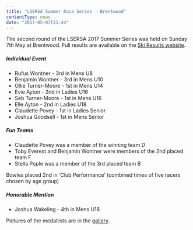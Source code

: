 ```yaml
---
title: "LSERSA Summer Race Series - Brentwood"
contentType: news
date: "2017-05-07T21:44"
---
```


The second round of the LSERSA 2017 Summer Series was held on Sunday 7th May at Brentwood. Full
results are available on the [Ski Results website](https://skiresults.co.uk/events/811).

##### Individual Event
* Rufus Wontner - 3rd in Mens U8
* Benjamin Wontner - 3rd in Mens U10
* Ollie Turner-Moore - 1st in Mens U14
* Evie Ayton - 2nd in Ladies U16
* Seb Turner-Moore - 1st in Mens U16
* Elle Ayton - 2nd in Ladies U18
* Claudette Povey - 1st in Ladies Senior
* Joshua Goodsell - 1st in Mens Senior

##### Fun Teams
* Claudette Povey was a member of the winning team D
* Toby Everest and Benjamin Wontner were members of the 2nd placed team F
* Stella Pople was a member of the 3rd placed team B

Bowles placed 2nd in ‘Club Performance’ (combined times of five racers chosen by age group)

##### Honorable Mention
* Joshua Wakeling - 4th in Mens U16

Pictures of the medallists are in the [gallery](/gallery/2017/170507_LSERSA_2_brentwood).
